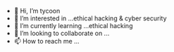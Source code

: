 - 👋 Hi, I’m tycoon
- 👀 I’m interested in ...ethical hacking & cyber security 
- 🌱 I’m currently learning ...ethical hacking 
- 💞️ I’m looking to collaborate on ...
- 📫 How to reach me ...

<!---
Tycoon is a ✨ special ✨ repository because its `README.md` (this file) appears on your GitHub profile.
You can click the Preview link to take a look at your changes.
--->
